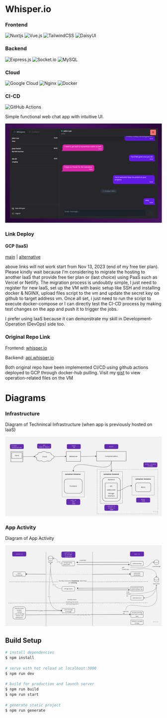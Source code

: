 # Whisper.io  

### Frontend
![Nuxtjs](https://img.shields.io/badge/Nuxt-002E3B?style=for-the-badge&logo=nuxtdotjs&logoColor=#00DC82) ![Vue.js](https://img.shields.io/badge/vuejs-%2335495e.svg?style=for-the-badge&logo=vuedotjs&logoColor=%234FC08D) ![TailwindCSS](https://img.shields.io/badge/tailwindcss-%2338B2AC.svg?style=for-the-badge&logo=tailwind-css&logoColor=white) ![DaisyUI](https://img.shields.io/badge/daisyui-5A0EF8?style=for-the-badge&logo=daisyui&logoColor=white) 

### Backend
![Express.js](https://img.shields.io/badge/express.js-%23404d59.svg?style=for-the-badge&logo=express&logoColor=%2361DAFB) ![Socket.io](https://img.shields.io/badge/Socket.io-black?style=for-the-badge&logo=socket.io&badgeColor=010101) ![MySQL](https://img.shields.io/badge/mysql-%2300f.svg?style=for-the-badge&logo=mysql&logoColor=white) 

### Cloud
![Google Cloud](https://img.shields.io/badge/GoogleCloud-%234285F4.svg?style=for-the-badge&logo=google-cloud&logoColor=white) ![Nginx](https://img.shields.io/badge/nginx-%23009639.svg?style=for-the-badge&logo=nginx&logoColor=white) ![Docker](https://img.shields.io/badge/docker-%230db7ed.svg?style=for-the-badge&logo=docker&logoColor=white) 

### CI-CD
![GitHub Actions](https://img.shields.io/badge/github%20actions-%232671E5.svg?style=for-the-badge&logo=githubactions&logoColor=white)

Simple functional web chat app with intuitive UI.  

![Screenshot App](/MD-assets/ss.png)

### Link Deploy

#### GCP (IaaS)

[main](http://asrofil-fachrul-riidlo.sanberdev.com/) | [alternative](http://34.101.112.132/)

above links will not work start from Nov 13, 2023 (end of my free tier plan). Please kindly wait because I'm considering to migrate the hosting to another IaaS that provide free tier plan or (last choice) using PaaS such as Vercel or Netlify. The migration process is undoubtly simple, I just need to register for new IaaS, set up the VM with basic setup like SSH and installing docker & NGINX, upload files script to the vm and update the secret key on github to target address vm. Once all set, i just need to run the script to execute docker-compose or I can directly test the CI-CD process by making test changes on the app and push it to trigger the jobs.

I prefer using IaaS because it can demonstrate my skill in Development-Operation (DevOps) side too.

### Original Repo Link  

Frontend: [whisper.io](https://github.com/asrofilfachrulr/whisper.io)

Backend: [api.whisper.io](https://github.com/asrofilfachrulr/api.whisper.io)

Both original repo have been implemented CI/CD using github actions deployed to GCP through docker-hub pulling. Visit my [gist](https://gist.github.com/asrofilfachrulr) to view operation-related files on the VM

# Diagrams  

### Infrastructure

Diagram of Technincal Infrastructure (when app is previously hosted on IaaS)

![Diagram](/MD-assets/infra.jpg)

### App Activity

Diagram of App Activity

![Diagram](/MD-assets/activity.jpg)

## Build Setup

```bash
# install dependencies
$ npm install

# serve with hot reload at localhost:3000
$ npm run dev

# build for production and launch server
$ npm run build
$ npm run start

# generate static project
$ npm run generate
```
